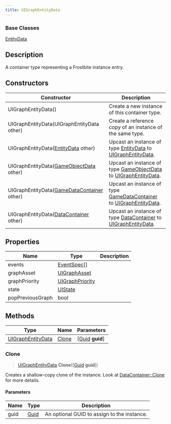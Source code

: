 ```yaml
---
title: UIGraphEntityData
---
```

### Base Classes

[EntityData](EntityData)

## Description

A container type representing a Frostbite instance entry.

## Constructors

| Constructor                                                                  | Description                                                                                                               |
| ---------------------------------------------------------------------------- | ------------------------------------------------------------------------------------------------------------------------- |
| UIGraphEntityData()                                                          | Create a new instance of this container type.                                                                             |
| UIGraphEntityData(UIGraphEntityData other)                                   | Create a reference copy of an instance of the same type.                                                                  |
| UIGraphEntityData([EntityData](EntityData) other)                            | Upcast an instance of type [EntityData](EntityData) to [UIGraphEntityData](UIGraphEntityData).                            |
| UIGraphEntityData([GameObjectData](GameObjectData) other)                    | Upcast an instance of type [GameObjectData](GameObjectData) to [UIGraphEntityData](UIGraphEntityData).                    |
| UIGraphEntityData([GameDataContainer](GameDataContainer) other)              | Upcast an instance of type [GameDataContainer](GameDataContainer) to [UIGraphEntityData](UIGraphEntityData).              |
| UIGraphEntityData([DataContainer](/vext/ref/shared/class/datacontainer) other) | Upcast an instance of type [DataContainer](/vext/ref/shared/class/datacontainer) to [UIGraphEntityData](UIGraphEntityData). |

## Properties

| Name             | Type                               | Description |
| ---------------- | ---------------------------------- | ----------- |
| events           | [EventSpec](EventSpec)\[\]         |             |
| graphAsset       | [UIGraphAsset](UIGraphAsset)       |             |
| graphPriority    | [UIGraphPriority](UIGraphPriority) |             |
| state            | [UIState](UIState)                 |             |
| popPreviousGraph | bool                               |             |

## Methods

| Type                                   | Name            | Parameters                                     |
| -------------------------------------- | --------------- | ---------------------------------------------- |
| [UIGraphEntityData](UIGraphEntityData) | [Clone](#clone) | \[[Guid](/vext/ref/shared/class/guid) **guid**\] |

### Clone

> [UIGraphEntityData](UIGraphEntityData) **Clone**(\[[Guid](/vext/ref/shared/class/guid) **guid**\])

Creates a shallow-copy clone of the instance. Look at [DataContainer::Clone](/vext/ref/shared/class/datacontainer#clone) for more details.

#### Parameters

| Name | Type         | Description                                 |
| ---- | ------------ | ------------------------------------------- |
| guid | [Guid](Guid) | An optional GUID to assign to the instance. |
